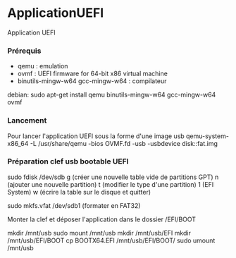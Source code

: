 # ApplicationUEFI
Application UEFI

### Prérequis

* qemu : emulation
* ovmf : UEFI firmware for 64-bit x86 virtual machine
* binutils-mingw-w64 gcc-mingw-w64 : compilateur

debian:
sudo apt-get install qemu binutils-mingw-w64 gcc-mingw-w64 ovmf

### Lancement

Pour lancer l'application UEFI sous la forme d'une image usb
qemu-system-x86_64 -L /usr/share/qemu -bios OVMF.fd -usb -usbdevice disk::fat.img

### Préparation clef usb bootable UEFI

sudo fdisk /dev/sdb
g (créer une nouvelle table vide de partitions GPT)
n (ajouter une nouvelle partition)
t (modifier le type d'une partition)
1 (EFI System)
w (écrire la table sur le disque et quitter)

sudo mkfs.vfat /dev/sdb1 (formater en FAT32)

Monter la clef et déposer l'application dans le dossier /EFI/BOOT

mkdir /mnt/usb
sudo mount /mnt/usb
mkdir /mnt/usb/EFI
mkdir /mnt/usb/EFI/BOOT
cp BOOTX64.EFI /mnt/usb/EFI/BOOT/
sudo umount /mnt/usb

